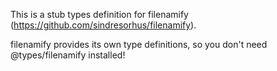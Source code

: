 This is a stub types definition for filenamify (https://github.com/sindresorhus/filenamify).

filenamify provides its own type definitions, so you don't need @types/filenamify installed!